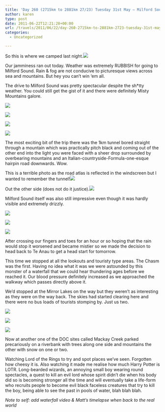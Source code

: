 ```yaml
---
title: 'Day 260 (2715km to 2881km 27/23) Tuesday 31st May – Milford Sound and back again'
author: karen
type: post
date: 2011-06-22T12:21:28+00:00
url: /travels/2011/06/22/day-260-2715km-to-2881km-2723-tuesday-31st-may-milford-sound-and-back-again/
categories:
  - Uncategorized

---
```

So this is where we camped last night.![](/travels-wp-content/uploads/2011/06/P1060975.jpg)

Our jamminess ran out today. Weather was extremely RUBBISH for going to Milford Sound. Rain & fog are not conducive to picturesque views across sea and mountains. But hey you can’t win ‘em all.

The drive to Milford Sound was pretty spectacular despite the sh*tty weather. You could still get the gist of it and there were definitely Misty Mountains galore.

![](/travels-wp-content/uploads/2011/06/IMG_6309.jpg)

![](/travels-wp-content/uploads/2011/06/IMG_6310.jpg)

![](/travels-wp-content/uploads/2011/06/P1060999.jpg)

![](/travels-wp-content/uploads/2011/06/P1070003.jpg)

The most exciting bit of the trip there was the 1km tunnel bored straight through a mountain which was practically pitch black and coming out of the other end into the light you were faced with a sheer drop surrounded by overbearing mountains and an Italian-countryside-Formula-one-esque hairpin road downwards. Wow.

This is a terrible photo as the road atlas is reflected in the windscreen but I wanted to remember the tunnel!![](/travels-wp-content/uploads/2011/06/P1070007.jpg)

Out the other side (does not do it justice).![](/travels-wp-content/uploads/2011/06/P1070014.jpg)

Milford Sound itself was also still impressive even though it was hardly visible and extremely drizzly. 

![](/travels-wp-content/uploads/2011/06/IMG_6318.jpg)

![](/travels-wp-content/uploads/2011/06/IMG_6321.jpg)

![](/travels-wp-content/uploads/2011/06/P1070025.jpg)

After crossing our fingers and toes for an hour or so hoping that the rain would stop it worsened and became mistier so we made the decision to head back to Te Anau to get a head start for tomorrow.

This time we stopped at all the lookouts and touristy type areas. The Chasm was the first. Having no idea what it was we were astounded by this monster of a waterfall that we could hear thundering ages before we reached it. Our blood pressure definitely increased as we approached the walkway which passes directly above it. 

We’d stopped at the Mirror Lakes on the way but they weren’t as interesting as they were on the way back. The skies had started clearing here and there were no bus loads of tourists stomping by. Just us two.

![](/travels-wp-content/uploads/2011/06/IMG_6344.jpg)

![](/travels-wp-content/uploads/2011/06/P1060981.jpg)

![](/travels-wp-content/uploads/2011/06/IMG_6346.jpg)

Now at another one of the DOC sites called Mackay Creek parked precariously on a riverbank with trees along one side and mountains the other with snow on one or two.

Watching Lord of the Rings to try and spot places we’ve seen. Forgotten how cheesy it is. Also watching it made me realise how much Harry Potter is LOTR. Long-bearded wizards, an annoying small boy wearing round spectacles, a quest to kill an evil lord whose spirit didn’t die when his body did so is becoming stronger all the time and will eventually take a life-form who recruits people to become evil black faceless creatures that try to kill the boy, being able to see the past in pools of water, blah blah blah.

_Note to self: add waterfall video & Matt’s timelapse when back to the real world_

 [1]: http://www.mattburns.co.uk/travels/wp-content/uploads/2011/06/P1060975.jpg
 [2]: http://www.mattburns.co.uk/travels/wp-content/uploads/2011/06/IMG_6309.jpg
 [3]: http://www.mattburns.co.uk/travels/wp-content/uploads/2011/06/IMG_6310.jpg
 [4]: http://www.mattburns.co.uk/travels/wp-content/uploads/2011/06/P1060999.jpg
 [5]: http://www.mattburns.co.uk/travels/wp-content/uploads/2011/06/P1070003.jpg
 [6]: http://www.mattburns.co.uk/travels/wp-content/uploads/2011/06/P1070007.jpg
 [7]: http://www.mattburns.co.uk/travels/wp-content/uploads/2011/06/P1070014.jpg
 [8]: http://www.mattburns.co.uk/travels/wp-content/uploads/2011/06/IMG_6318.jpg
 [9]: http://www.mattburns.co.uk/travels/wp-content/uploads/2011/06/IMG_6321.jpg
 [10]: http://www.mattburns.co.uk/travels/wp-content/uploads/2011/06/P1070025.jpg
 [11]: http://www.mattburns.co.uk/travels/wp-content/uploads/2011/06/IMG_6344.jpg
 [12]: http://www.mattburns.co.uk/travels/wp-content/uploads/2011/06/P1060981.jpg
 [13]: http://www.mattburns.co.uk/travels/wp-content/uploads/2011/06/IMG_6346.jpg